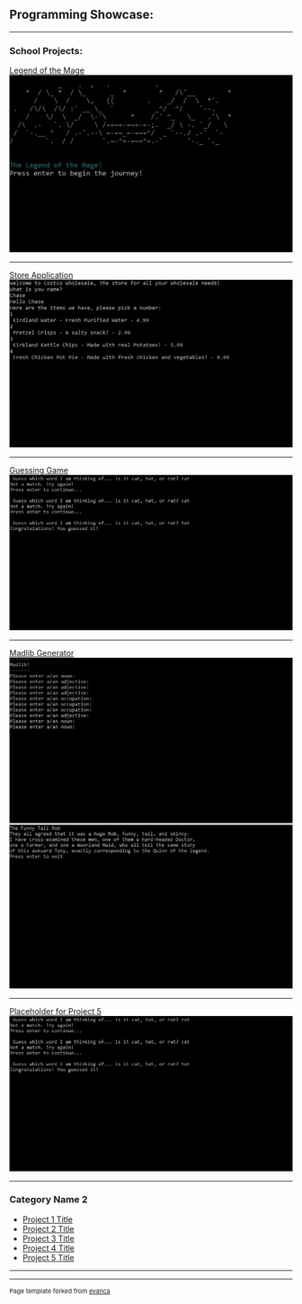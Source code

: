 ## Programming Showcase: 

---

### School Projects:  

[Legend of the Mage](/sample_page)
<img src="images/LegendoftheMageHomeScreen.JPG?raw=true"/>

---
[Store Application](/pdf/sample_presentation.pdf)
<img src="images/StoreApplication.JPG?raw=true"/>

---
[Guessing Game](http://example.com/)
<img src="images/GuessingGame.JPG?raw=true"/>

---
[Madlib Generator](http://example.com/)
<img src="images/MadLibHome.JPG?raw=true"/>
<img src="images/MadLib.JPG?raw=true"/>

---
[Placeholder for Project 5](http://example.com/)
<img src="images/GuessingGame.JPG?raw=true"/>

---

### Category Name 2

- [Project 1 Title](http://example.com/)
- [Project 2 Title](http://example.com/)
- [Project 3 Title](http://example.com/)
- [Project 4 Title](http://example.com/)
- [Project 5 Title](http://example.com/)

---




---
<p style="font-size:11px">Page template forked from <a href="https://github.com/evanca/quick-portfolio">evanca</a></p>
<!-- Remove above link if you don't want to attibute -->
